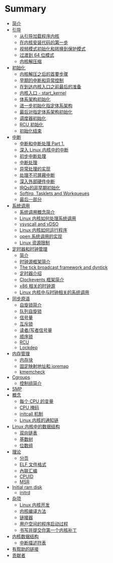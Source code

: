 # Summary

* [简介](README.md)
* [引导](Booting/README.md)
    * [从引导加载程序内核](Booting/linux-bootstrap-1.md)
    * [在内核安装代码的第一步](Booting/linux-bootstrap-2.md)
    * [视频模式初始化和转换到保护模式](Booting/linux-bootstrap-3.md)
    * [过渡到 64 位模式](Booting/linux-bootstrap-4.md)
    * [内核解压缩](Booting/linux-bootstrap-5.md)
* [初始化](Initialization/README.md)
    * [内核解压之后的首要步骤](Initialization/linux-initialization-1.md)
    * [早期的中断和异常控制](Initialization/linux-initialization-2.md)
    * [在到达内核入口之前最后的准备](Initialization/linux-initialization-3.md)
    * [内核入口 - start_kernel](Initialization/linux-initialization-4.md)
    * [体系架构初始化](Initialization/linux-initialization-5.md)
    * [进一步初始化指定体系架构](Initialization/linux-initialization-6.md)
    * [最后对指定体系架构初始化](Initialization/linux-initialization-7.md)
    * [调度器初始化](Initialization/linux-initialization-8.md)
    * [RCU 初始化](Initialization/linux-initialization-9.md)
    * [初始化结束](Initialization/linux-initialization-10.md)
* [中断](Interrupts/README.md)
    * [中断和中断处理 Part 1.](Interrupts/linux-interrupts-1.md)
    * [深入 Linux 内核中的中断](Interrupts/linux-interrupts-2.md)
    * [初步中断处理](Interrupts/linux-interrupts-3.md)
    * [中断处理](Interrupts/linux-interrupts-4.md)
    * [异常处理的实现](Interrupts/linux-interrupts-5.md)
    * [处理不可屏蔽中断](Interrupts/linux-interrupts-6.md)
    * [深入外部硬件中断](Interrupts/linux-interrupts-7.md)
    * [IRQs的非早期初始化](Interrupts/linux-interrupts-8.md)
    * [Softirq, Tasklets and Workqueues](Interrupts/linux-interrupts-9.md)
    * [最后一部分](Interrupts/linux-interrupts-10.md)
* [系统调用](SysCall/README.md)
    * [系统调用概念简介](SysCall/linux-syscall-1.md)
    * [Linux 内核如何处理系统调用](SysCall/linux-syscall-2.md)
    * [vsyscall and vDSO](SysCall/linux-syscall-3.md)
    * [Linux 内核如何运行程序](SysCall/linux-syscall-4.md)
    * [open 系统调用的实现](SysCall/linux-syscall-5.md)
    * [Linux 资源限制](SysCall/linux-syscall-6.html)
* [定时器和时钟管理](Timers/README.md)
    * [简介](Timers/linux-timers-1.md)
    * [时钟源框架简介](Timers/linux-timers-2.md)
    * [The tick broadcast framework and dyntick](Timers/linux-timers-3.md)
    * [定时器介绍](Timers/linux-timers-4.md)
    * [Clockevents 框架简介](Timers/linux-timers-5.md)
    * [x86 相关的时钟源](Timers/linux-timers-6.md)
    * [Linux 内核中与时钟相关的系统调用](Timers/linux-timers-7.md)
* [同步原语](SyncPrim/README.md)
    * [自旋锁简介](SyncPrim/linux-sync-1.md)
    * [队列自旋锁](SyncPrim/linux-sync-2.md)
    * [信号量](SyncPrim/linux-sync-3.md)
    * [互斥锁](SyncPrim/linux-sync-4.md)
    * [读者/写者信号量](SyncPrim/linux-sync-5.md)
    * [顺序锁](SyncPrim/linux-sync-6.md)
    * [RCU]()
    * [Lockdep]()
* [内存管理](MM/README.md)
    * [内存块](MM/linux-mm-1.md)
    * [固定映射地址和 ioremap](MM/linux-mm-2.md)
    * [kmemcheck](MM/linux-mm-3.md)
* [Cgroups](Cgroups/README.md)
	* [控制组简介](Cgroups/linux-cgroups-1.md)
* [SMP]()
* [概念](Concepts/README.md)
    * [每个 CPU 的变量](Concepts/linux-cpu-1.md)
    * [CPU 掩码](Concepts/linux-cpu-2.md)
    * [initcall 机制](Concepts/linux-cpu-3.md)
    * [Linux 内核的通知链](Concepts/linux-cpu-4.md)
* [Linux 内核中的数据结构](DataStructures/README.md)
    * [双向链表](DataStructures/linux-datastructures-1.md)
    * [基数树](DataStructures/linux-datastructures-2.md)
    * [位数组](DataStructures/linux-datastructures-3.md)
* [理论](Theory/README.md)
    * [分页](Theory/linux-theory-1.md)
    * [ELF 文件格式](Theory/linux-theory-2.md)
    * [內联汇编](Theory/linux-theory-3.md)
    * [CPUID]()
    * [MSR]()
* [Initial ram disk]()
    * [initrd]()
* [杂项](Misc/README.md)
    * [Linux 内核开发](Misc/linux-misc-1.md)
    * [内核编译方法](Misc/linux-misc-2.md)
    * [链接器](Misc/linux-misc-3.md)
    * [用户空间的程序启动过程](Misc/linux-misc-4.md)
    * [书写并提交你第一个内核补丁]()
* [内核数据结构](KernelStructures/README.md)
    * [中断描述符表](KernelStructures/linux-kernelstructure-1.md)
* [有帮助的链接](LINKS.md)
* [贡献者](CONTRIBUTORS.md)
